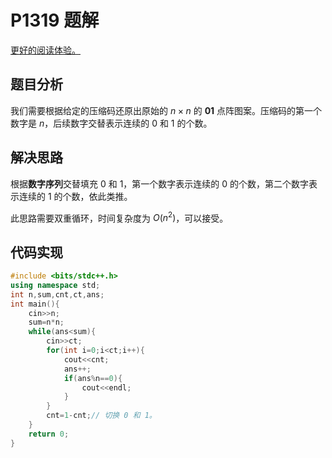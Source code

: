 # P1319 题解

[更好的阅读体验。](https://blog.csdn.net/Hymmeishili/article/details/148436283?sharetype=blogdetail&sharerId=148436283&sharerefer=PC&sharesource=Hymmeishili&spm=1011.2480.3001.8118)

## 题目分析
我们需要根据给定的压缩码还原出原始的 $n\times n$ 的 **01** 点阵图案。压缩码的第一个数字是 $n$，后续数字交替表示连续的 0 和 1 的个数。

## 解决思路
根据**数字序列**交替填充 0 和 1，第一个数字表示连续的 0 的个数，第二个数字表示连续的 1 的个数，依此类推。

此思路需要双重循环，时间复杂度为 $O(n^2)$，可以接受。

## 代码实现
```cpp
#include <bits/stdc++.h>
using namespace std;
int n,sum,cnt,ct,ans;
int main(){
    cin>>n;
    sum=n*n;
    while(ans<sum){
        cin>>ct;
        for(int i=0;i<ct;i++){
            cout<<cnt;
            ans++;
            if(ans%n==0){
                cout<<endl;
            }
        }
        cnt=1-cnt;// 切换 0 和 1。
    }
    return 0;
}
```
